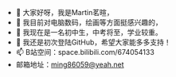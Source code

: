 - 👋 大家好呀，我是Martin茗暄，
- 👀 我目前对电脑数码，绘画等方面挺感兴趣的，
- 🌱 我现在是一名初中生，中考将至，学业较重。
- 💞️ 我还是初次登陆GitHub，希望大家能多多支持！
- 📫 B站空间：space.bilibili.com/674054133
- 邮箱地址：ming86059@yeah.net

<!---
Mingxuan666888/Mingxuan666888 is a ✨ special ✨ repository because its `README.md` (this file) appears on your GitHub profile.
You can click the Preview link to take a look at your changes.
--->
